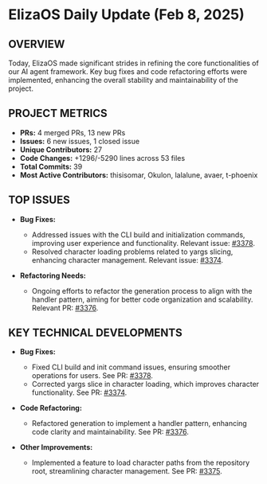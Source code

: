 # ElizaOS Daily Update (Feb 8, 2025)

## OVERVIEW 
Today, ElizaOS made significant strides in refining the core functionalities of our AI agent framework. Key bug fixes and code refactoring efforts were implemented, enhancing the overall stability and maintainability of the project.

## PROJECT METRICS
- **PRs:** 4 merged PRs, 13 new PRs
- **Issues:** 6 new issues, 1 closed issue
- **Unique Contributors:** 27
- **Code Changes:** +1296/-5290 lines across 53 files
- **Total Commits:** 39
- **Most Active Contributors:** thisisomar, Okulon, lalalune, avaer, t-phoenix

## TOP ISSUES
- **Bug Fixes:**
  - Addressed issues with the CLI build and initialization commands, improving user experience and functionality. Relevant issue: [#3378](https://github.com/elizaos/eliza/issues/3378).
  - Resolved character loading problems related to yargs slicing, enhancing character management. Relevant issue: [#3374](https://github.com/elizaos/eliza/issues/3374).

- **Refactoring Needs:**
  - Ongoing efforts to refactor the generation process to align with the handler pattern, aiming for better code organization and scalability. Relevant PR: [#3376](https://github.com/elizaos/eliza/pull/3376).

## KEY TECHNICAL DEVELOPMENTS
- **Bug Fixes:**
  - Fixed CLI build and init command issues, ensuring smoother operations for users. See PR: [#3378](https://github.com/elizaos/eliza/pull/3378).
  - Corrected yargs slice in character loading, which improves character functionality. See PR: [#3374](https://github.com/elizaos/eliza/pull/3374).

- **Code Refactoring:**
  - Refactored generation to implement a handler pattern, enhancing code clarity and maintainability. See PR: [#3376](https://github.com/elizaos/eliza/pull/3376).

- **Other Improvements:**
  - Implemented a feature to load character paths from the repository root, streamlining character management. See PR: [#3375](https://github.com/elizaos/eliza/pull/3375).